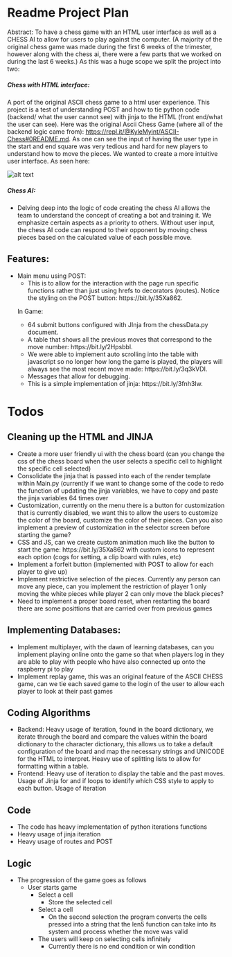 # Readme Project Plan

Abstract: 
To have a chess game with an HTML user interface as well as a CHESS AI to allow for users to play against the computer. (A majority of the original chess game was made during the first 6 weeks of the trimester, however along with the chess ai, there were a few parts that we worked on during the last 6 weeks.)
As this was a huge scope we split the project into two:


##### Chess with HTML interface:
A port of the original ASCII chess game to a html user experience. This project is a test of understanding POST and how to tie python code (backend/ what the user cannot see) with jinja to the HTML (front end/what the user can see). Here was the original Ascii Chess Game (where all of the backend logic came from): https://repl.it/@KyleMyint/ASCII-Chess#0README.md. As one can see the input of having the user type in the start and end square was very tedious and hard for new players to understand how to move the pieces. We wanted to create a more intuitive user interface. As seen here:

![alt text](https://media.giphy.com/media/FcJwsBki2EXFwsX1VF/giphy.gif)




##### Chess AI: 
<ul>
<li>Delving deep into the logic of code creating the chess AI allows the team to understand the concept of creating a bot and training it. We emphasize certain aspects as a priority to others. Without user input, the chess AI code can respond to their opponent by moving chess pieces based on the calculated value of each possible move. 
</ul>

## Features: 
<ul>
<li>Main menu using POST:
<ul>
<li>This is to allow for the interaction with the page run specific functions rather than just using hrefs to decorators (routes). 
Notice the styling on the POST button: https://bit.ly/35Xa862.
</ul>
</ul>
<ul>In Game: 
<ul>
<li>64 submit buttons configured with JInja from the chessData.py document. 
<li>A table that shows all the previous moves that correspond to the move number: https://bit.ly/2Hpsbbl.
<li>We were able to implement auto scrolling into the table with javascript so no longer how long the game is played, the players will always see the most recent move made: https://bit.ly/3q3kVDI.
<li>Messages that allow for debugging.
<li>This is a simple implementation of jinja: https://bit.ly/3fnh3Iw.
</ul>
</ul>

# Todos
## Cleaning up the HTML and JINJA
<ul>
<li>Create a more user friendly ui with the chess board (can you change the css of the chess board when the user selects a specific cell to highlight the specific cell selected)</li>
<li>Consolidate the jinja that is passed into each of the render template within Main.py (currently if we want to change some of the code to redo the function of updating the jinja variables, we have to copy and paste the jinja variables 64 times over</li>
<li>Customization, currently on the menu there is a button for customization that is currently disabled, we want this to allow the users to customize the color of the board, customize the color of their pieces. Can you also implement a preview of customization in the selector screen before starting the game?</li>
<li>CSS and JS, can we create custom animation much like the button to start the game: https://bit.ly/35Xa862 with custom icons to represent each option (cogs for setting, a clip board with rules, etc)</li>
<li>Implement a forfeit button (implemented with POST to allow for each player to give up)</li>
<li>Implement restrictive selection of the pieces. Currently any person can move any piece, can you implement the restriction of player 1 only moving the white pieces while player 2 can only move the black pieces?</li>
<li>Need to implement a proper board reset, when restarting the board there are some posittions that are carried over from previous games</li>
</ul>

## Implementing Databases:
<ul>
<li>Implement multiplayer, with the dawn of learning databases, can you implement playing online onto the game so that when players log in they are able to play with people who have also connected up onto the raspberry pi to play</li>
<li>Implement replay game, this was an original feature of the ASCII CHESS game, can we tie each saved game to the login of the user to allow each player to look at their past games</li>
</ul>

## Coding Algorithms 
<ul>
<li>Backend: Heavy usage of iteration, found in the board dictionary, we iterate through the board and compare the values within the board dictionary to the character dictionary, this allows us to take a default configuration of the board and map the necessary strings and UNICODE for the HTML to interpret. Heavy use of splitting lists to allow for formatting within a table. </li>
<li>Frontend: Heavy use of iteration to display the table and the past moves. Usage of Jinja for and if loops to identify which CSS style to apply to each button. Usage of iteration </li>
</ul>

## Code
<ul>
<li> The code has heavy implementation of python iterations functions</li>
<li> Heavy usage of jinja iteration </li>
<li> Heavy usage of routes and POST </li>
</ul>

## Logic
* The progression of the game goes as follows
    * User starts game
        * Select a cell
            * Store the selected cell
        * Select a cell
            * On the second selection the program converts the cells pressed into a string that the len5 function can take into its system and process whether the move was valid
        * The users will keep on selecting cells infinitely
            * Currently there is no end condition or win condition
            



